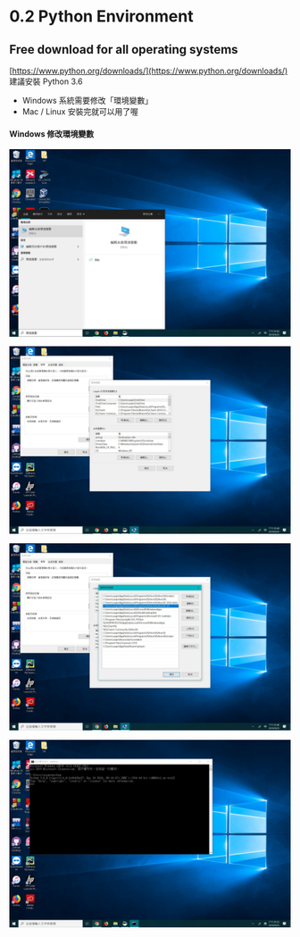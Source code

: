 # 0.2 Python Environment

## Free download for all operating systems

[https://www.python.org/downloads/](https://www.python.org/downloads/) 建議安裝 Python 3.6

* Windows 系統需要修改「環境變數」
* Mac / Linux 安裝完就可以用了喔

#### Windows 修改環境變數

![&#x641C;&#x5C0B;&#x300C;&#x74B0;&#x5883;&#x8B8A;&#x6578;&#x300D;](../.gitbook/assets/tmp%20%282%29.jpg)

![&#x6253;&#x958B;&#x300C;&#x7DE8;&#x8F2F;&#x7CFB;&#x7D71;&#x74B0;&#x5883;&#x8B8A;&#x6578;&#x300D;&#x518D;&#x6253;&#x958B;&#x300C;&#x74B0;&#x5883;&#x8B8A;&#x6578;&#x300D;](../.gitbook/assets/tmp%20%283%29.jpg)

![&#x627E;&#x5230;&#x4E26;&#x6253;&#x958B; &quot;Path&quot; &#x9019;&#x500B;&#x8B8A;&#x6578;&#xFF0C;&#x4E26;&#x5C07;&#x96FB;&#x8166;&#x4E2D; &quot;python.exe&quot; &#x7684;&#x8DEF;&#x5F91;&#x8907;&#x88FD;&#x4E0A;&#x53BB;](../.gitbook/assets/tmp%20%284%29.jpg)

![&#x6253;&#x958B; cmd&#xFF0C;&#x6253; &quot;python&quot; &#x51FA;&#x73FE;&#x4E0A;&#x5716;&#x7684;&#x756B;&#x9762;&#x5C31;&#x4EE3;&#x8868; Ok &#x4E86;&#x5594;](../.gitbook/assets/tmp%20%285%29.jpg)

